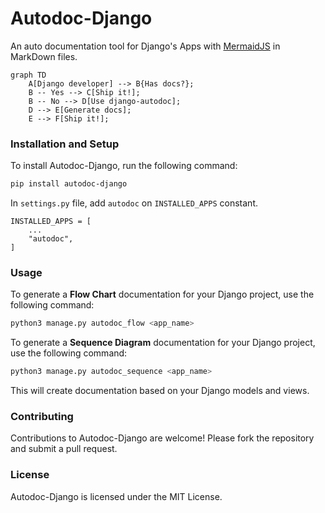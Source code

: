 # Autodoc-Django

An auto documentation tool for Django's Apps with [MermaidJS](https://mermaid.live/) in MarkDown files.
<p style="text-align: center;">

```mermaid
graph TD
    A[Django developer] --> B{Has docs?};
    B -- Yes --> C[Ship it!];
    B -- No --> D[Use django-autodoc];
    D --> E[Generate docs];
    E --> F[Ship it!];

```
</p>

### Installation and Setup
To install Autodoc-Django, run the following command:

```bash
pip install autodoc-django
```
In `settings.py` file, add `autodoc` on `INSTALLED_APPS` constant.
```
INSTALLED_APPS = [
    ...
    "autodoc",
]
```

### Usage
To generate a **Flow Chart** documentation for your Django project, use the following command:

```bash
python3 manage.py autodoc_flow <app_name>
```

To generate a **Sequence Diagram** documentation for your Django project, use the following command:

```bash
python3 manage.py autodoc_sequence <app_name>
```

This will create documentation based on your Django models and views.

### Contributing
Contributions to Autodoc-Django are welcome! Please fork the repository and submit a pull request.

### License
Autodoc-Django is licensed under the MIT License.